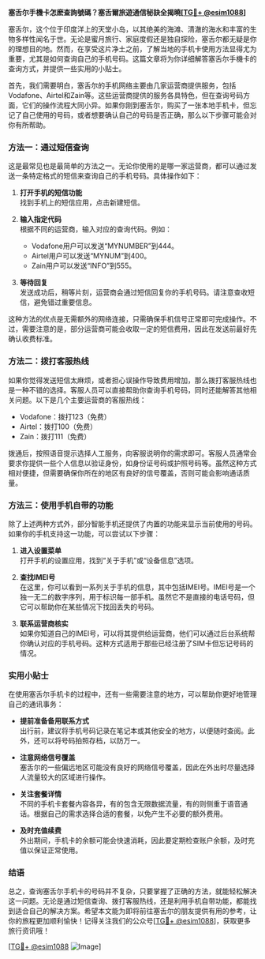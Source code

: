 **塞舌尔手機卡怎麽查詢號碼？塞舌爾旅遊通信秘訣全揭曉[[TG💪+ @esim1088](https://t.me/s/esim1088)]**

塞舌尔，这个位于印度洋上的天堂小岛，以其绝美的海滩、清澈的海水和丰富的生物多样性闻名于世。无论是蜜月旅行、家庭度假还是独自探险，塞舌尔都无疑是你的理想目的地。然而，在享受这片净土之前，了解当地的手机卡使用方法显得尤为重要，尤其是如何查询自己的手机号码。这篇文章将为你详细解答塞舌尔手機卡的查询方式，并提供一些实用的小贴士。

首先，我们需要明白，塞舌尔的手机网络主要由几家运营商提供服务，包括Vodafone、Airtel和Zain等。这些运营商提供的服务各具特色，但在查询号码方面，它们的操作流程大同小异。如果你刚到塞舌尔，购买了一张本地手机卡，但忘记了自己使用的号码，或者想要确认自己的号码是否正确，那么以下步骤可能会对你有所帮助。

### 方法一：通过短信查询

这是最常见也是最简单的方法之一。无论你使用的是哪一家运营商，都可以通过发送一条特定格式的短信来查询自己的手机号码。具体操作如下：

1. **打开手机的短信功能**  
   找到手机上的短信应用，点击新建短信。

2. **输入指定代码**  
   根据不同的运营商，输入对应的查询代码。例如：
   - Vodafone用户可以发送“MYNUMBER”到444。
   - Airtel用户可以发送“MYNUM”到400。
   - Zain用户可以发送“INFO”到555。

3. **等待回复**  
   发送成功后，稍等片刻，运营商会通过短信回复你的手机号码。请注意查收短信，避免错过重要信息。

这种方法的优点是无需额外的网络连接，只需确保手机信号正常即可完成操作。不过，需要注意的是，部分运营商可能会收取一定的短信费用，因此在发送前最好先确认收费标准。

### 方法二：拨打客服热线

如果你觉得发送短信太麻烦，或者担心误操作导致费用增加，那么拨打客服热线也是一种不错的选择。客服人员可以直接帮助你查询手机号码，同时还能解答其他相关问题。以下是几个主要运营商的客服热线：

- Vodafone：拨打123（免费）
- Airtel：拨打100（免费）
- Zain：拨打111（免费）

拨通后，按照语音提示选择人工服务，向客服说明你的需求即可。客服人员通常会要求你提供一些个人信息以验证身份，如身份证号码或护照号码等。虽然这种方式相对便捷，但需要确保你所在的地区有良好的信号覆盖，否则可能会影响通话质量。

### 方法三：使用手机自带的功能

除了上述两种方式外，部分智能手机还提供了内置的功能来显示当前使用的号码。如果你的手机支持这一功能，可以尝试以下步骤：

1. **进入设置菜单**  
   打开手机的设置应用，找到“关于手机”或“设备信息”选项。

2. **查找IMEI号**  
   在这里，你可以看到一系列关于手机的信息，其中包括IMEI号。IMEI号是一个独一无二的数字序列，用于标识每一部手机。虽然它不是直接的电话号码，但它可以帮助你在某些情况下找回丢失的号码。

3. **联系运营商核实**  
   如果你知道自己的IMEI号，可以将其提供给运营商，他们可以通过后台系统帮你确认对应的手机号码。这种方式适用于那些已经注册了SIM卡但忘记号码的情况。

### 实用小贴士

在使用塞舌尔手机卡的过程中，还有一些需要注意的地方，可以帮助你更好地管理自己的通讯事务：

- **提前准备备用联系方式**  
  出行前，建议将手机号码记录在笔记本或其他安全的地方，以便随时查阅。此外，还可以将号码拍照存档，以防万一。

- **注意网络信号覆盖**  
  塞舌尔的一些偏远地区可能没有良好的网络信号覆盖，因此在外出时尽量选择人流量较大的区域进行操作。

- **关注套餐详情**  
  不同的手机卡套餐内容各异，有的包含无限数据流量，有的则侧重于语音通话。根据自己的需求选择合适的套餐，以免产生不必要的额外费用。

- **及时充值续费**  
  外出期间，手机卡的余额可能会快速消耗，因此要定期检查账户余额，及时充值以保证正常使用。

### 结语

总之，查询塞舌尔手机卡的号码并不复杂，只要掌握了正确的方法，就能轻松解决这一问题。无论是通过短信查询、拨打客服热线，还是利用手机自带功能，都能找到适合自己的解决方案。希望本文能为即将前往塞舌尔的朋友提供有用的参考，让你的旅程更加顺利愉快！记得关注我们的公众号[[TG💪+ @esim1088](https://t.me/s/esim1088)]，获取更多旅行资讯哦！

[[TG💪+ @esim1088](https://t.me/s/esim1088) ![Image](https://i.postimg.cc/4NQfJmqS/Snipaste-2025-05-13-00-14-12.png)]